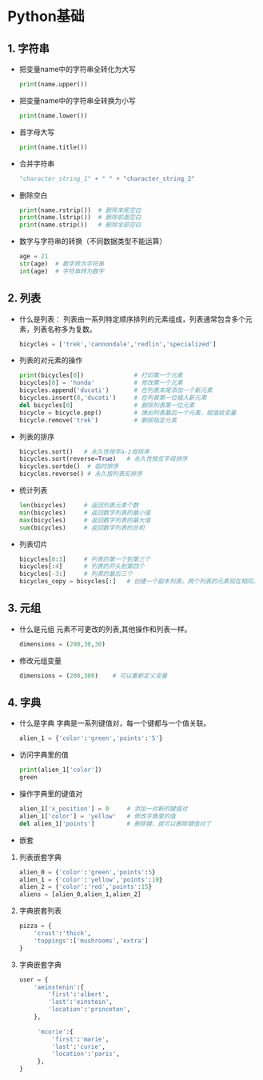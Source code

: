 # Python基础

## 1. 字符串

* 把变量name中的字符串全转化为大写
  ```python
  print(name.upper())
  ```   

* 把变量name中的字符串全转换为小写
  ```python
  print(name.lower())
  ```

* 首字母大写

  ```python
  print(name.title())
  ```

* 合并字符串
  ```python
  "character_string_1" + " " + "character_string_2"
  ```

* 删除空白
  ```python
  print(name.rstrip())  # 删除末尾空白
  print(name.lstrip())  # 删除前面空白
  print(name.strip())   # 删除全部空白
  ``` 

* 数字与字符串的转换（不同数据类型不能运算）
  ```python
  age = 21
  str(age)  # 数字转为字符串
  int(age)  # 字符串转为数字
  ```

## 2. 列表

* 什么是列表：
  列表由一系列特定顺序排列的元素组成，列表通常包含多个元素，列表名称多为复数。
  ```python
  bicycles = ['trek','cannondale','redlin','specialized']
  ```

* 列表的对元素的操作
  ```python
  print(bicycles[0])              # 打印第一个元素
  bicycles[0] = 'honda'           # 修改第一个元素
  bicycles.append('ducati')       # 在列表末尾添加一个新元素
  bicycles.insert(0,'ducati')     # 在列表第一位插入新元素
  del bicycles[0]                 # 删除列表第一位元素
  bicycle = bicycle.pop()         # 弹出列表最后一个元素，赋值给变量
  bicycle.remove('trek')          # 删除指定元素

* 列表的排序
  ```python
  bicycles.sort()   # 永久性按字a-z母排序
  bicycles.sort(reverse=True)   # 永久性按反字母排序
  bicycles.sortde()  # 临时排序
  bicycles.reverse() # 永久按列表反排序

* 统计列表
  ```python
  len(bicycles)     # 返回列表元素个数
  min(bicycles)     # 返回数字列表的最小值
  max(bicycles)     # 返回数字列表的最大值
  sum(bicycles)     # 返回数字列表的总和
  ```
* 列表切片
  ```python
  bicycles[0:3]     # 列表的第一个到第三个
  bicycles[:4]      # 列表的开头到第四个
  bicycles[-3:]     # 列表的最后三个
  bicycles_copy = bicycles[:]   # 创建一个副本列表，两个列表的元素现在相同，可以各自更改自己的列表，而不会建立联系。
  ```

## 3. 元组
* 什么是元组
  元素不可更改的列表,其他操作和列表一样。
  ```python
  dimensions = (200,30,30)
  ```

* 修改元组变量
  ```python
  dimensions = (200,300)    # 可以重新定义变量
  ```

## 4. 字典
* 什么是字典
  字典是一系列键值对，每一个键都与一个值关联。
  ```python
  alien_1 = {'color':'green','points':'5'}
  ```

* 访问字典里的值
  ```python
  print(alien_1['color'])
  green
  ```

* 操作字典里的键值对
  ```python
  alien_1['x_position'] = 0     # 添加一对新的键值对
  alien_1['color'] = 'yellow'   # 修改字典里的值
  del alien_1['points']         # 删除键，就可以删除键值对了

* 嵌套
1. 列表嵌套字典
   ```python
   alien_0 = {'color':'green','points':5}
   alien_1 = {'color':'yellow','points':10}
   alien_2 = {'color':'red','points':15}
   aliens = [alien_0,alien_1,alien_2]

2. 字典嵌套列表
    ```python
    pizza = {
        'crust':'thick',
        'toppings':['mushrooms','extra']
    }
   ```

3. 字典嵌套字典
   ```python
   user = {
       'aeinstenin':{
           'first':'albert',
           'last':'einstein',
           'location':'princeton',
       },
       
        'mcurie':{
            'first':'marie',
            'last':'curie',
            'location':'paris',
        },
   }
  